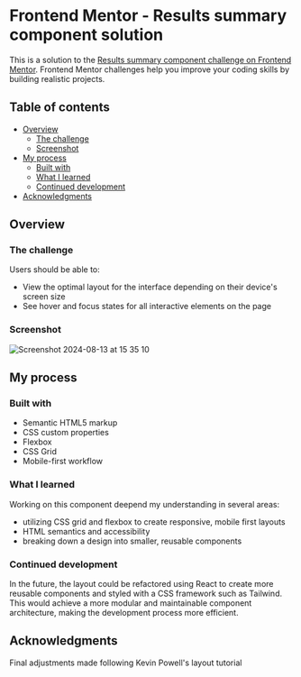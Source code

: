 # Frontend Mentor - Results summary component solution

This is a solution to the [Results summary component challenge on Frontend Mentor](https://www.frontendmentor.io/challenges/results-summary-component-CE_K6s0maV). Frontend Mentor challenges help you improve your coding skills by building realistic projects. 

## Table of contents

- [Overview](#overview)
  - [The challenge](#the-challenge)
  - [Screenshot](#screenshot)
- [My process](#my-process)
  - [Built with](#built-with)
  - [What I learned](#what-i-learned)
  - [Continued development](#continued-development)
- [Acknowledgments](#acknowledgments)

## Overview

### The challenge

Users should be able to:

- View the optimal layout for the interface depending on their device's screen size
- See hover and focus states for all interactive elements on the page

### Screenshot

![Screenshot 2024-08-13 at 15 35 10](https://github.com/user-attachments/assets/9c22135d-93f5-4c68-b671-67f3e443f235)

## My process

### Built with

- Semantic HTML5 markup
- CSS custom properties
- Flexbox
- CSS Grid
- Mobile-first workflow

### What I learned

Working on this component deepend my understanding in several areas: 
- utilizing CSS grid and flexbox to create responsive, mobile first layouts
- HTML semantics and accessibility
- breaking down a design into smaller, reusable components

### Continued development

In the future, the layout could be refactored using React to create more reusable components and styled with a CSS framework such as Tailwind. This would achieve a more modular and maintainable component architecture, making the development process more efficient.

## Acknowledgments

Final adjustments made following Kevin Powell's layout tutorial